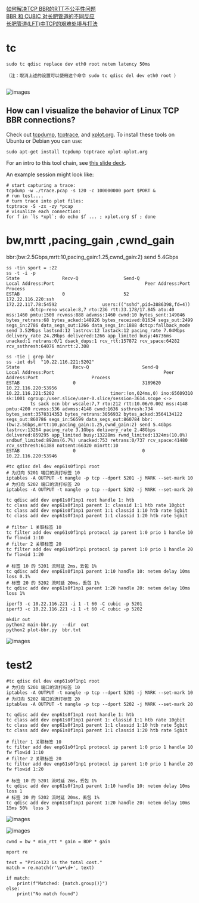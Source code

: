 



[如何解决TCP BBR的RTT不公平性问题](https://zhuanlan.zhihu.com/p/399639987)    
[BBR 和 CUBIC 对长肥管道的不同反应](https://zhuanlan.zhihu.com/p/31704683339)   
[长肥管道(LFT)中TCP的艰难处境与打法](https://blog.csdn.net/dog250/article/details/113020804)   


#  tc


```
sudo tc qdisc replace dev eth0 root netem latency 50ms   

（注：取消上述的设置可以使用这个命令 sudo tc qdisc del dev eth0 root ）  


```


![images](rtt.png)    



## How can I visualize the behavior of Linux TCP BBR connections?

Check out [tcpdump](http://www.tcpdump.org/),
[tcptrace](http://www.tcptrace.org/), and
[xplot.org](http://www.xplot.org/). To install these tools on Ubuntu or Debian
you can use:

```
sudo apt-get install tcpdump tcptrace xplot-xplot.org
```

For an intro to this tool chain, see
[this slide deck](https://fasterdata.es.net/assets/Uploads/20131016-TCPDumpTracePlot.pdf).

An example session might look like:
```
# start capturing a trace:
tcpdump -w ./trace.pcap -s 120 -c 100000000 port $PORT &
# run test....
# turn trace into plot files:
tcptrace -S -zx -zy *pcap
# visualize each connection:
for f in `ls *xpl`; do echo $f ... ; xplot.org $f ; done
```


#  bw,mrtt ,pacing_gain ,cwnd_gain


bbr:(bw:2.5Gbps,mrtt:10,pacing_gain:1.25,cwnd_gain:2) send 5.4Gbps 

```
ss -tin sport = :22
ss -t -i -p
State                Recv-Q                 Send-Q                                  Local Address:Port                                  Peer Address:Port                 Process                
ESTAB                0                      52                                     172.22.116.220:ssh                                  172.22.117.78:54592                 users:(("sshd",pid=3886398,fd=4))
         dctcp-reno wscale:8,7 rto:236 rtt:33.178/17.845 ato:40 mss:1460 pmtu:1500 rcvmss:888 advmss:1460 cwnd:10 bytes_sent:149046 bytes_retrans:68 bytes_acked:148926 bytes_received:81634 segs_out:2499 segs_in:2786 data_segs_out:1266 data_segs_in:1888 dctcp:fallback_mode send 3.52Mbps lastsnd:12 lastrcv:12 lastack:12 pacing_rate 7.04Mbps delivery_rate 24.2Mbps delivered:1266 app_limited busy:46736ms unacked:1 retrans:0/1 dsack_dups:1 rcv_rtt:157872 rcv_space:64282 rcv_ssthresh:64076 minrtt:2.308
```

```
ss -tie | grep bbr
ss -iet dst  "10.22.116.221:5202"
State                    Recv-Q                    Send-Q                                        Local Address:Port                                         Peer Address:Port                    Process                                                                                                                                                                                          
ESTAB                    0                         3189620                                       10.22.116.220:53956                                       10.22.116.221:5202                     timer:(on,024ms,0) ino:65609310 sk:1001 cgroup:/user.slice/user-0.slice/session-3614.scope <->
         ts sack ecn bbr wscale:7,7 rto:212 rtt:10.06/0.002 mss:4148 pmtu:4200 rcvmss:536 advmss:4148 cwnd:1636 ssthresh:734 bytes_sent:3570314353 bytes_retrans:3056932 bytes_acked:3564134122 segs_out:860786 segs_in:56599 data_segs_out:860784 bbr:(bw:2.5Gbps,mrtt:10,pacing_gain:1.25,cwnd_gain:2) send 5.4Gbps lastrcv:13264 pacing_rate 3.1Gbps delivery_rate 2.48Gbps delivered:859295 app_limited busy:13228ms rwnd_limited:1324ms(10.0%) sndbuf_limited:892ms(6.7%) unacked:753 retrans:0/737 rcv_space:41480 rcv_ssthresh:61388 notsent:66320 minrtt:10
ESTAB                    0                         0                                             10.22.116.220:53946 
```


```
#tc qdisc del dev enp61s0f1np1 root
# 为打向 5201 端口的流打标签 10
iptables -A OUTPUT -t mangle -p tcp --dport 5201 -j MARK --set-mark 10
# 为打向 5202 端口的流打标签 20
iptables -A OUTPUT -t mangle -p tcp --dport 5202 -j MARK --set-mark 20

tc qdisc add dev enp61s0f1np1 root handle 1: htb
tc class add dev enp61s0f1np1 parent 1: classid 1:1 htb rate 10gbit
tc class add dev enp61s0f1np1 parent 1:1 classid 1:10 htb rate 5gbit
tc class add dev enp61s0f1np1 parent 1:1 classid 1:20 htb rate 5gbit

# filter 1 关联标签 10 
tc filter add dev enp61s0f1np1 protocol ip parent 1:0 prio 1 handle 10 fw flowid 1:10
# filter 2 关联标签 20
tc filter add dev enp61s0f1np1 protocol ip parent 1:0 prio 1 handle 20 fw flowid 1:20

# 标签 10 的 5201 流时延 2ms，丢包 1%
tc qdisc add dev enp61s0f1np1 parent 1:10 handle 10: netem delay 10ms loss 0.1%
# 标签 20 的 5202 流时延 20ms，丢包 1%
tc qdisc add dev enp61s0f1np1 parent 1:20 handle 20: netem delay 10ms loss 1%
```

```
iperf3 -c 10.22.116.221 -i 1 -t 60 -C cubic -p 5201
iperf3 -c 10.22.116.221 -i 1 -t 60 -C cubic -p 5202
```


```
mkdir out
python2 main-bbr.py  --dir  out
python2 plot-bbr.py  bbr.txt 
```
![images](bbr1.png)


# test2

```
#tc qdisc del dev enp61s0f1np1 root
# 为打向 5201 端口的流打标签 10
iptables -A OUTPUT -t mangle -p tcp --dport 5201 -j MARK --set-mark 10
# 为打向 5202 端口的流打标签 20
iptables -A OUTPUT -t mangle -p tcp --dport 5202 -j MARK --set-mark 20

tc qdisc add dev enp61s0f1np1 root handle 1: htb
tc class add dev enp61s0f1np1 parent 1: classid 1:1 htb rate 10gbit
tc class add dev enp61s0f1np1 parent 1:1 classid 1:10 htb rate 5gbit
tc class add dev enp61s0f1np1 parent 1:1 classid 1:20 htb rate 5gbit

# filter 1 关联标签 10 
tc filter add dev enp61s0f1np1 protocol ip parent 1:0 prio 1 handle 10 fw flowid 1:10
# filter 2 关联标签 20
tc filter add dev enp61s0f1np1 protocol ip parent 1:0 prio 1 handle 20 fw flowid 1:20

# 标签 10 的 5201 流时延 2ms，丢包 1%
tc qdisc add dev enp61s0f1np1 parent 1:10 handle 10: netem delay 10ms loss 1
# 标签 20 的 5202 流时延 20ms，丢包 1%
tc qdisc add dev enp61s0f1np1 parent 1:20 handle 20: netem delay 10ms  15ms 50%  loss 3
```


![images](bbr3.png)

![images](bbr2.png)


```
cwnd = bw * min_rtt * gain = BDP * gain
```

```
mport re

text = "Price123 is the total cost."
match = re.match(r'\w+\d+', text)

if match:
    print(f"Matched: {match.group()}")
else:
    print("No match found")
```